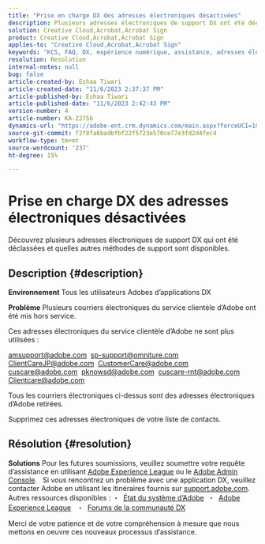 ```yaml
---
title: "Prise en charge DX des adresses électroniques désactivées"
description: Plusieurs adresses électroniques de support DX ont été déclassées et d’autres méthodes de support sont disponibles.
solution: Creative Cloud,Acrobat,Acrobat Sign
product: Creative Cloud,Acrobat,Acrobat Sign
applies-to: "Creative Cloud,Acrobat,Acrobat Sign"
keywords: "KCS, FAQ, DX, expérience numérique, assistance, adresses électroniques, déclassées, Adobe Creative Cloud, Adobe Acrobat, Adobe Acrobat Sign"
resolution: Resolution
internal-notes: null
bug: false
article-created-by: Eshaa Tiwari
article-created-date: "11/6/2023 2:37:37 PM"
article-published-by: Eshaa Tiwari
article-published-date: "11/6/2023 2:42:43 PM"
version-number: 4
article-number: KA-22756
dynamics-url: "https://adobe-ent.crm.dynamics.com/main.aspx?forceUCI=1&pagetype=entityrecord&etn=knowledgearticle&id=11199a01-b27c-ee11-8179-6045bd006793"
source-git-commit: f2f8fa6badbfbf22f5723e570ce77e3fd2d4fec4
workflow-type: tm+mt
source-wordcount: '237'
ht-degree: 15%

---
```


# Prise en charge DX des adresses électroniques désactivées


Découvrez plusieurs adresses électroniques de support DX qui ont été déclassées et quelles autres méthodes de support sont disponibles.

## Description {#description}


<b>Environnement</b>
Tous les utilisateurs Adobes d’applications DX

<b>Problème</b>
Plusieurs courriers électroniques du service clientèle d’Adobe ont été mis hors service.

Ces adresses électroniques du service clientèle d’Adobe ne sont plus utilisées :

[amsupport@adobe.com](mailto:amsupport@adobe.com) 
[sp-support@omniture.com](mailto:sp-support@omniture.com) 
[ClientCareJP@adobe.com](mailto:ClientCareJP@adobe.com) 
[CustomerCare@adobe.com](mailto:CustomerCare@adobe.com) 
[cuscare@adobe.com](mailto:cuscare@adobe.com) 
[pknowsd@adobe.com](mailto:pknowsd@adobe.com) 
[cuscare-rnt@adobe.com](mailto:cuscare-rnt@adobe.com) 
[Clientcare@adobe.com](mailto:Clientcare@adobe.com)

Tous les courriers électroniques ci-dessus sont des adresses électroniques d’Adobe retirées.

Supprimez ces adresses électroniques de votre liste de contacts.




## Résolution {#resolution}


<b>Solutions</b>
Pour les futures soumissions, veuillez soumettre votre requête d’assistance en utilisant [Adobe Experience League](https://experienceleague.adobe.com/?support-solution=General&amp;amp;support-tab=home#support "https://experienceleague.adobe.com/?support-solution=General&amp;amp;support-tab=home#support") ou le [Adobe Admin Console](https://experienceleague.adobe.com/docs/customer-one/using/home.html?lang=fr "https://docs.adobe.com/content/help/fr/customer-one/using/home.html").
 
Si vous rencontrez un problème avec une application DX, veuillez contacter Adobe en utilisant les itinéraires fournis sur [support.adobe.com](https://helpx.adobe.com/fr/support.html "http://support.adobe.com/").
  
Autres ressources disponibles : ・  [État du système d’Adobe](https://status.adobe.com/fr "https://status.adobe.com/fr") 
・  [Adobe Experience League](https://experienceleague.adobe.com/?support-solution=General&amp;lang=fr#support "https://experienceleague.adobe.com/?support-solution=General&amp;lang=fr#support")  
・  [Forums de la communauté DX](https://experienceleaguecommunities.adobe.com/?profile.language=fr "https://experienceleaguecommunities.adobe.com/?profile.language=fr")

Merci de votre patience et de votre compréhension à mesure que nous mettons en oeuvre ces nouveaux processus d’assistance.
